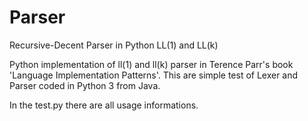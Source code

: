 # Parser
Recursive-Decent Parser in Python LL(1) and LL(k)

Python implementation of ll(1) and ll(k) parser in Terence Parr's book 'Language Implementation Patterns'.
This are simple test of Lexer and Parser coded in Python 3 from Java.

In the test.py there are all usage informations.
